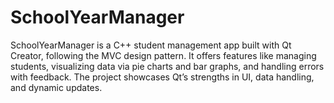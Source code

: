 # SchoolYearManager
SchoolYearManager is a C++ student management app built with Qt Creator, following the MVC design pattern. It offers features like managing students, visualizing data via pie charts and bar graphs, and handling errors with feedback. The project showcases Qt’s strengths in UI, data handling, and dynamic updates.
